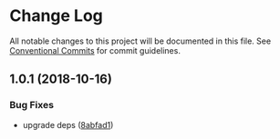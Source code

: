 # Change Log

All notable changes to this project will be documented in this file.
See [Conventional Commits](https://conventionalcommits.org) for commit guidelines.

## 1.0.1 (2018-10-16)


### Bug Fixes

* upgrade deps ([8abfad1](https://github.com/marko-js/utils/commit/8abfad1))
